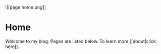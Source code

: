 ![[page.home.png]]

# Home

Welcome to my blog. Pages are listed below. To learn more [[about|click here]].

